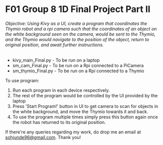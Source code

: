 # F01 Group 8 1D Final Project Part II
###### Objective: Using Kivy as a UI, create a program that coordinates the Thymio robot and a rpi camera such that the coordinates of an object on the white background seen on the camera, would be sent to the Thymio, and the Thymio would navigate to the position of the object, return to original position, and await further instructions.

  * kivy_main_Final.py - To be run on a laptop
  * sm_cam_Final.py - To be run on a Rpi connected to a PiCamera
  * sm_thymio_Final.py - To be run on a Rpi connected to a Thymio


To use program:
1. Run each program in each device respectively.
2. The rest of the program would be controlled by the UI provided
by the laptop
3. Press 'Start Program!' button in UI to get camera to scan for
objects in the white background, and move the Thymio towards it
and back.
4. To use the program multiple times simply press this button again
once the robot has returned to its original position.


If there're any queries regarding my work, do drop me an email at sohjunde96@gmail.com. Thank you!
